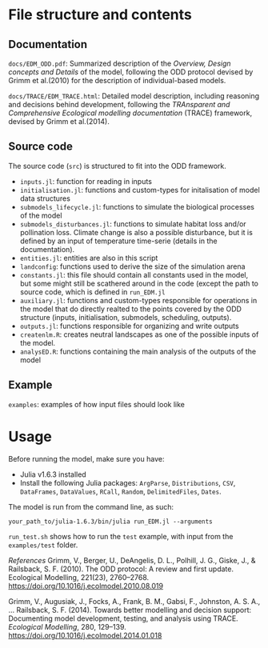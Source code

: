 # File structure and contents

## Documentation

`docs/EDM_ODD.pdf`: Summarized description of the _Overview, Design concepts and Details_ of the model, following the ODD protocol devised by Grimm et al.(2010) for the description of individual-based models.

`docs/TRACE/EDM_TRACE.html`: Detailed model description, including reasoning and decisions behind development, following the _TRAnsparent and Comprehensive Ecological modelling documentation_ (TRACE) framework, devised by Grimm et al.(2014).

## Source code
The source code (`src`) is structured to fit into the ODD framework.
- `inputs.jl`: function for reading in inputs
- `initialisation.jl`: functions and custom-types for initalisation of model data structures
- `submodels_lifecycle.jl`: functions to simulate the biological processes of the model
- `submodels_disturbances.jl`: functions to simulate habitat loss and/or pollination loss. Climate change is also a possible disturbance, but it is defined by an input of temperature time-serie (details in the documentation).
- `entities.jl`: entities are also in this script
- `landconfig`: functions used to derive the size of the simulation arena
- `constants.jl`: this file should contain all constants used in the model, but some might still be scathered around in the code (except the path to source code, which is defined in `run_EDM.jl`
- `auxiliary.jl`: functions and custom-types responsible for operations in the model that do directly realted to the points covered by the ODD structure (inputs, initialisation, submodels, scheduling, outputs).
- `outputs.jl`: functions responsible for organizing and write outputs
- `createnlm.R`: creates neutral landscapes as one of the possible inputs of the model.
- `analysED.R`: functions containing the main analysis of the outputs of the model

## Example
`examples`: examples of how input files should look like

# Usage 

Before running the model, make sure you have:
- Julia v1.6.3 installed
- Install the following Julia packages: `ArgParse`, `Distributions`, `CSV`, `DataFrames`, `DataValues`, `RCall`, `Random`, `DelimitedFiles`, `Dates`.

The model is run from the command line, as such:
```
your_path_to/julia-1.6.3/bin/julia run_EDM.jl --arguments
```

`run_test.sh` shows how to run the `test` example, with input from the `examples/test` folder.


*References*
Grimm, V., Berger, U., DeAngelis, D. L., Polhill, J. G., Giske, J., & Railsback, S. F. (2010). The ODD protocol: A review and first update. Ecological Modelling, 221(23), 2760–2768. https://doi.org/10.1016/j.ecolmodel.2010.08.019

Grimm, V., Augusiak, J., Focks, A., Frank, B. M., Gabsi, F., Johnston, A. S. A., … Railsback, S. F. (2014). Towards better modelling and decision support: Documenting model development, testing, and analysis using TRACE. _Ecological Modelling_, 280, 129–139. https://doi.org/10.1016/j.ecolmodel.2014.01.018

